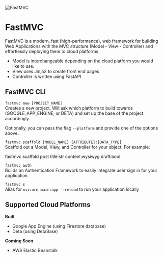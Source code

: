 ![FastMVC](https://live.staticflickr.com/65535/52719951542_f745d984cc_o.png)  

# FastMVC
FastMVC is a modern, fast (high-performance), web framework for building Web Applications
with the MVC structure (Model - View - Controller) and effortlessly deploying them to cloud platforms. 

- Model is interchangeable depending on the cloud platform you would like to use.
- View uses Jinja2 to create front end pages
- Controller is written using FastAPI


## FastMVC CLI
`fastmvc new [PROJECT_NAME]`  
Creates a new project. Will ask which platform to build towards (GOOGLE_APP_ENGINE, or DETA) and set up the base of the project accordingly.  

Optionally, you can pass the flag `--platform` and provide one of the options above.  

`fastmvc scaffold [MODEL_NAME] [ATTRIBUTE]:[DATA_TYPE]`  
Scaffold out a Model, View, and Controller for your object. For example:  

fastmvc scaffold post title:str content:wysiwyg draft:bool  

`fastmvc auth`  
Builds an Authentication Framework to easily integrate user sign in for your application.  

`fastmvc s`  
Alias for `uvicorn main:app --reload` to run your application locally  

## Supported Cloud Platforms
__Built__
- Google App Engine (using Firestore database)
- Deta (using DetaBase)

__Coming Soon__
- AWS Elastic Beanstalk



